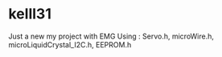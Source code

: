 # kelll31
Just a new my project with EMG
Using : Servo.h, microWire.h, microLiquidCrystal_I2C.h, EEPROM.h
